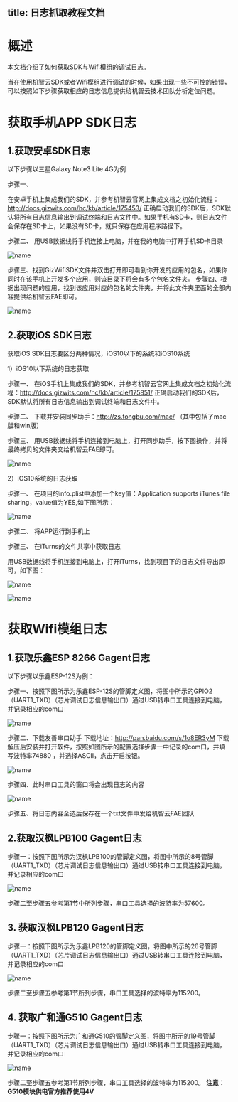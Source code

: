 title: 日志抓取教程文档
---

# 概述

本文档介绍了如何获取SDK与Wifi模组的调试日志。

当在使用机智云SDK或者Wifi模组进行调试的时候，如果出现一些不可控的错误，可以按照如下步骤获取相应的日志信息提供给机智云技术团队分析定位问题。

# 获取手机APP SDK日志
## 1.获取安卓SDK日志

以下步骤以三星Galaxy Note3 Lite 4G为例

步骤一、

在安卓手机上集成我们的SDK，并参考机智云官网上集成文档之初始化流程：http://docs.gizwits.com/hc/kb/article/175453/ 正确启动我们的SDK后，SDK默认将所有日志信息输出到调试终端和日志文件中。如果手机有SD卡，则日志文件会保存在SD卡上，如果没有SD卡，就只保存在应用程序路径下。

步骤二、
用USB数据线将手机连接上电脑，并在我的电脑中打开手机SD卡目录

  ![name](/assets/zh-cn/deviceDev/debug/Journal/1478087896447.png)

步骤三、找到GizWifiSDK文件并双击打开即可看到你开发的应用的包名，如果你同时在该手机上开发多个应用，则该目录下将会有多个包名文件夹。 
步骤四、根据出现问题的应用，找到该应用对应的包名的文件夹，并将此文件夹里面的全部内容提供给机智云FAE即可。

 ![name](/assets/zh-cn/deviceDev/debug/Journal/1478087908649.png)

## 2.获取iOS SDK日志
获取iOS SDK日志要区分两种情况，iOS10以下的系统和iOS10系统

1）iOS10以下系统的日志获取

步骤一、
在iOS手机上集成我们的SDK，并参考机智云官网上集成文档之初始化流程：http://docs.gizwits.com/hc/kb/article/175851/ 正确启动我们的SDK后，SDK默认将所有日志信息输出到调试终端和日志文件中。

步骤二、
下载并安装同步助手：http://zs.tongbu.com/mac/ （其中包括了mac版和win版）

步骤三、
用USB数据线将手机连接到电脑上，打开同步助手，按下图操作，并将最终拷贝的文件夹交给机智云FAE即可。

 ![name](/assets/zh-cn/deviceDev/debug/Journal/1478087955905.png)

2）iOS10系统的日志获取

步骤一、
在项目的info.plist中添加一个key值：Application supports iTunes file sharing，value值为YES,如下图所示：

 ![name](/assets/zh-cn/deviceDev/debug/Journal/1480644269434.png)

步骤二、
将APP运行到手机上

步骤三、
在iTurns的文件共享中获取日志

   用USB数据线将手机连接到电脑上，打开iTurns，找到项目下的日志文件导出即可，如下图：
    
  ![name](/assets/zh-cn/deviceDev/debug/Journal/1480644288613.png)
  
  ![name](/assets/zh-cn/deviceDev/debug/Journal/1480644430368.png)
  

# 获取Wifi模组日志
## 1.获取乐鑫ESP 8266 Gagent日志

以下步骤以乐鑫ESP-12S为例：

步骤一、按照下图所示为乐鑫ESP-12S的管脚定义图，将图中所示的GPIO2（UART1_TXD）（芯片调试日志信息输出口）通过USB转串口工具连接到电脑，并记录相应的com口

  ![name](/assets/zh-cn/deviceDev/debug/Journal/1478088023496.png)

步骤二、下载友善串口助手
下载地址：http://pan.baidu.com/s/1o8ER3yM
下载解压后安装并打开软件，按照如图所示的配置选择步骤一中记录的com口，并填写波特率74880 ，并选择ASCII，点击开启按钮。

  ![name](/assets/zh-cn/deviceDev/debug/Journal/1478088041405.png)

步骤四、此时串口工具的窗口将会出现日志的内容

 ![name](/assets/zh-cn/deviceDev/debug/Journal/1478088054093.png)
 
步骤五、将日志内容全选后保存在一个txt文件中发给机智云FAE团队

## 2.获取汉枫LPB100 Gagent日志
步骤一：按照下图所示为汉枫LPB100的管脚定义图，将图中所示的8号管脚（UART1_TXD）（芯片调试日志信息输出口）通过USB转串口工具连接到电脑，并记录相应的com口
 
 ![name](/assets/zh-cn/deviceDev/debug/Journal/1478088078233.png)

步骤二至步骤五参考第1节中所列步骤，串口工具选择的波特率为57600。


## 3.	获取汉枫LPB120 Gagent日志

步骤一：按照下图所示为乐鑫LPB120的管脚定义图，将图中所示的26号管脚（UART1_TXD）（芯片调试日志信息输出口）通过USB转串口工具连接到电脑，并记录相应的com口
 
 ![name](/assets/zh-cn/deviceDev/debug/Journal/1478088111213.png)

步骤二至步骤五参考第1节所列步骤，串口工具选择的波特率为115200。

## 4.	获取广和通G510 Gagent日志

步骤一：按照下图所示为广和通G510的管脚定义图，将图中所示的19号管脚（UART1_TXD）（芯片调试日志信息输出口）通过USB转串口工具连接到电脑，并记录相应的com口
 
 ![name](/assets/zh-cn/deviceDev/debug/Journal/g510.png)

步骤二至步骤五参考第1节所列步骤，串口工具选择的波特率为115200。
**注意：G510模块供电官方推荐使用4V**
